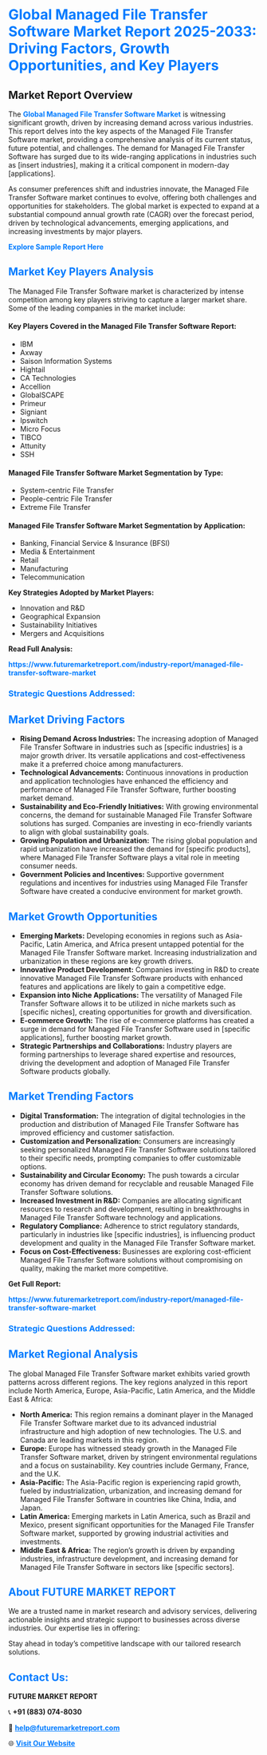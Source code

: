 <h1 style="color: #007BFF;">Global Managed File Transfer Software Market Report 2025-2033: Driving Factors, Growth Opportunities, and Key Players</h1>

<section id="overview">
<h2>Market Report Overview</h2>
<p>The <a href="https://www.futuremarketreport.com/industry-report/managed-file-transfer-software-market" style="color: #007BFF; text-decoration: none;"><strong>Global Managed File Transfer Software Market</strong></a> is witnessing significant growth, driven by increasing demand across various industries. This report delves into the key aspects of the Managed File Transfer Software market, providing a comprehensive analysis of its current status, future potential, and challenges. The demand for Managed File Transfer Software has surged due to its wide-ranging applications in industries such as [insert industries], making it a critical component in modern-day [applications].</p>
<p>As consumer preferences shift and industries innovate, the Managed File Transfer Software market continues to evolve, offering both challenges and opportunities for stakeholders. The global market is expected to expand at a substantial compound annual growth rate (CAGR) over the forecast period, driven by technological advancements, emerging applications, and increasing investments by major players.</p>
</section>

<section id="overview">
<p><a href="https://www.futuremarketreport.com/request-sample/reportId=104332" style="color: #007BFF; text-decoration: none;"><strong>Explore Sample Report Here</strong></a></p>
</section>

<section id="key-players">
<h2 style="color: #007BFF;">Market Key Players Analysis</h2>
<p>The Managed File Transfer Software market is characterized by intense competition among key players striving to capture a larger market share. Some of the leading companies in the market include:</p>
<h4>Key Players Covered in the Managed File Transfer Software Report:</h4>
<ul><li>IBM</li><li>Axway</li><li>Saison Information Systems</li><li>Hightail</li><li>CA Technologies</li><li>Accellion</li><li>GlobalSCAPE</li><li>Primeur</li><li>Signiant</li><li>Ipswitch</li><li>Micro Focus</li><li>TIBCO</li><li>Attunity</li><li>SSH</li></ul>
<h4>Managed File Transfer Software Market Segmentation by Type:</h4>
<ul><li>System-centric File Transfer</li><li>People-centric File Transfer</li><li>Extreme File Transfer</li></ul>

<h4>Managed File Transfer Software Market Segmentation by Application:</h4>
<ul><li>Banking, Financial Service &amp; Insurance (BFSI)</li><li>Media &amp; Entertainment</li><li>Retail</li><li>Manufacturing</li><li>Telecommunication</li></ul>
<p><strong>Key Strategies Adopted by Market Players:</strong></p>
<ul>
<li>Innovation and R&D</li>
<li>Geographical Expansion</li>
<li>Sustainability Initiatives</li>
<li>Mergers and Acquisitions</li>
</ul>
</section>

<section>
<p><strong>Read Full Analysis: </strong></p><a href="https://www.futuremarketreport.com/industry-report/managed-file-transfer-software-market" style="color: #007BFF; text-decoration: none;"><strong>https://www.futuremarketreport.com/industry-report/managed-file-transfer-software-market</strong></a>
<h3 style="color: #007BFF;">Strategic Questions Addressed:</h3>
</section>

<section id="driving-factors">
<h2 style="color: #007BFF;">Market Driving Factors</h2>
<ul>
<li><strong>Rising Demand Across Industries:</strong> The increasing adoption of Managed File Transfer Software in industries such as [specific industries] is a major growth driver. Its versatile applications and cost-effectiveness make it a preferred choice among manufacturers.</li>
<li><strong>Technological Advancements:</strong> Continuous innovations in production and application technologies have enhanced the efficiency and performance of Managed File Transfer Software, further boosting market demand.</li>
<li><strong>Sustainability and Eco-Friendly Initiatives:</strong> With growing environmental concerns, the demand for sustainable Managed File Transfer Software solutions has surged. Companies are investing in eco-friendly variants to align with global sustainability goals.</li>
<li><strong>Growing Population and Urbanization:</strong> The rising global population and rapid urbanization have increased the demand for [specific products], where Managed File Transfer Software plays a vital role in meeting consumer needs.</li>
<li><strong>Government Policies and Incentives:</strong> Supportive government regulations and incentives for industries using Managed File Transfer Software have created a conducive environment for market growth.</li>
</ul>
</section>

<section id="growth-opportunities">
<h2 style="color: #007BFF;">Market Growth Opportunities</h2>
<ul>
<li><strong>Emerging Markets:</strong> Developing economies in regions such as Asia-Pacific, Latin America, and Africa present untapped potential for the Managed File Transfer Software market. Increasing industrialization and urbanization in these regions are key growth drivers.</li>
<li><strong>Innovative Product Development:</strong> Companies investing in R&D to create innovative Managed File Transfer Software products with enhanced features and applications are likely to gain a competitive edge.</li>
<li><strong>Expansion into Niche Applications:</strong> The versatility of Managed File Transfer Software allows it to be utilized in niche markets such as [specific niches], creating opportunities for growth and diversification.</li>
<li><strong>E-commerce Growth:</strong> The rise of e-commerce platforms has created a surge in demand for Managed File Transfer Software used in [specific applications], further boosting market growth.</li>
<li><strong>Strategic Partnerships and Collaborations:</strong> Industry players are forming partnerships to leverage shared expertise and resources, driving the development and adoption of Managed File Transfer Software products globally.</li>
</ul>
</section>

<section id="trending-factors">
<h2 style="color: #007BFF;">Market Trending Factors</h2>
<ul>
<li><strong>Digital Transformation:</strong> The integration of digital technologies in the production and distribution of Managed File Transfer Software has improved efficiency and customer satisfaction.</li>
<li><strong>Customization and Personalization:</strong> Consumers are increasingly seeking personalized Managed File Transfer Software solutions tailored to their specific needs, prompting companies to offer customizable options.</li>
<li><strong>Sustainability and Circular Economy:</strong> The push towards a circular economy has driven demand for recyclable and reusable Managed File Transfer Software solutions.</li>
<li><strong>Increased Investment in R&D:</strong> Companies are allocating significant resources to research and development, resulting in breakthroughs in Managed File Transfer Software technology and applications.</li>
<li><strong>Regulatory Compliance:</strong> Adherence to strict regulatory standards, particularly in industries like [specific industries], is influencing product development and quality in the Managed File Transfer Software market.</li>
<li><strong>Focus on Cost-Effectiveness:</strong> Businesses are exploring cost-efficient Managed File Transfer Software solutions without compromising on quality, making the market more competitive.</li>
</ul>
</section>

<section>
<p><strong>Get Full Report: </strong></p><a href="https://www.futuremarketreport.com/industry-report/managed-file-transfer-software-market" style="color: #007BFF; text-decoration: none;"><strong>https://www.futuremarketreport.com/industry-report/managed-file-transfer-software-market</strong></a>
<h3 style="color: #007BFF;">Strategic Questions Addressed:</h3>
</section>


<section id="regional-analysis">
<h2 style="color: #007BFF;">Market Regional Analysis</h2>
<p>The global Managed File Transfer Software market exhibits varied growth patterns across different regions. The key regions analyzed in this report include North America, Europe, Asia-Pacific, Latin America, and the Middle East & Africa:</p>
<ul>
<li><strong>North America:</strong> This region remains a dominant player in the Managed File Transfer Software market due to its advanced industrial infrastructure and high adoption of new technologies. The U.S. and Canada are leading markets in this region.</li>
<li><strong>Europe:</strong> Europe has witnessed steady growth in the Managed File Transfer Software market, driven by stringent environmental regulations and a focus on sustainability. Key countries include Germany, France, and the U.K.</li>
<li><strong>Asia-Pacific:</strong> The Asia-Pacific region is experiencing rapid growth, fueled by industrialization, urbanization, and increasing demand for Managed File Transfer Software in countries like China, India, and Japan.</li>
<li><strong>Latin America:</strong> Emerging markets in Latin America, such as Brazil and Mexico, present significant opportunities for the Managed File Transfer Software market, supported by growing industrial activities and investments.</li>
<li><strong>Middle East & Africa:</strong> The region’s growth is driven by expanding industries, infrastructure development, and increasing demand for Managed File Transfer Software in sectors like [specific sectors].</li>
</ul>
</section>

<footer>
<h2 style="color: #007BFF;">About FUTURE MARKET REPORT</h2>
<p>We are a trusted name in market research and advisory services, delivering actionable insights and strategic support to businesses across diverse industries. Our expertise lies in offering:</p>

<p>Stay ahead in today’s competitive landscape with our tailored research solutions.</p>

<h2 style="color: #007BFF;">Contact Us:</h2>
<p><strong>FUTURE MARKET REPORT</strong></p>
<p>📞 <strong>+91 (883) 074-8030</strong></p>
<p>📧 <strong><a href="mailto:help@futuremarketreport.com" style="color: #007BFF;">help@futuremarketreport.com</a></strong></p>
<p>🌐 <strong><a href="https://www.futuremarketreport.com/" style="color: #007BFF;">Visit Our Website</a></strong></p>
</footer>